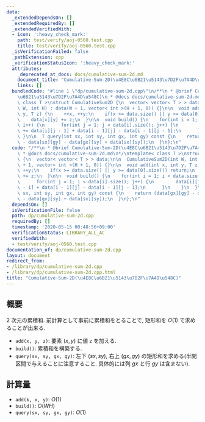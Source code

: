 ```yaml
---
data:
  _extendedDependsOn: []
  _extendedRequiredBy: []
  _extendedVerifiedWith:
  - icon: ':heavy_check_mark:'
    path: test/verify/aoj-0560.test.cpp
    title: test/verify/aoj-0560.test.cpp
  _isVerificationFailed: false
  _pathExtension: cpp
  _verificationStatusIcon: ':heavy_check_mark:'
  attributes:
    _deprecated_at_docs: docs/cumulative-sum-2d.md
    document_title: "Cumulative-Sum-2D(\u4E8C\u6B21\u5143\u7D2F\u7A4D\u548C)"
    links: []
  bundledCode: "#line 1 \"dp/cumulative-sum-2d.cpp\"\n/**\n * @brief Cumulative-Sum-2D(\u4E8C\
    \u6B21\u5143\u7D2F\u7A4D\u548C)\n * @docs docs/cumulative-sum-2d.md\n*/\ntemplate<\
    \ class T >\nstruct CumulativeSum2D {\n  vector< vector< T > > data;\n\n  CumulativeSum2D(int\
    \ W, int H) : data(W + 1, vector< int >(H + 1, 0)) {}\n\n  void add(int x, int\
    \ y, T z) {\n    ++x, ++y;\n    if(x >= data.size() || y >= data[0].size()) return;\n\
    \    data[x][y] += z;\n  }\n\n  void build() {\n    for(int i = 1; i < data.size();\
    \ i++) {\n      for(int j = 1; j < data[i].size(); j++) {\n        data[i][j]\
    \ += data[i][j - 1] + data[i - 1][j] - data[i - 1][j - 1];\n      }\n    }\n \
    \ }\n\n  T query(int sx, int sy, int gx, int gy) const {\n    return (data[gx][gy]\
    \ - data[sx][gy] - data[gx][sy] + data[sx][sy]);\n  }\n};\n"
  code: "/**\n * @brief Cumulative-Sum-2D(\u4E8C\u6B21\u5143\u7D2F\u7A4D\u548C)\n\
    \ * @docs docs/cumulative-sum-2d.md\n*/\ntemplate< class T >\nstruct CumulativeSum2D\
    \ {\n  vector< vector< T > > data;\n\n  CumulativeSum2D(int W, int H) : data(W\
    \ + 1, vector< int >(H + 1, 0)) {}\n\n  void add(int x, int y, T z) {\n    ++x,\
    \ ++y;\n    if(x >= data.size() || y >= data[0].size()) return;\n    data[x][y]\
    \ += z;\n  }\n\n  void build() {\n    for(int i = 1; i < data.size(); i++) {\n\
    \      for(int j = 1; j < data[i].size(); j++) {\n        data[i][j] += data[i][j\
    \ - 1] + data[i - 1][j] - data[i - 1][j - 1];\n      }\n    }\n  }\n\n  T query(int\
    \ sx, int sy, int gx, int gy) const {\n    return (data[gx][gy] - data[sx][gy]\
    \ - data[gx][sy] + data[sx][sy]);\n  }\n};\n"
  dependsOn: []
  isVerificationFile: false
  path: dp/cumulative-sum-2d.cpp
  requiredBy: []
  timestamp: '2020-05-15 00:48:56+09:00'
  verificationStatus: LIBRARY_ALL_AC
  verifiedWith:
  - test/verify/aoj-0560.test.cpp
documentation_of: dp/cumulative-sum-2d.cpp
layout: document
redirect_from:
- /library/dp/cumulative-sum-2d.cpp
- /library/dp/cumulative-sum-2d.cpp.html
title: "Cumulative-Sum-2D(\u4E8C\u6B21\u5143\u7D2F\u7A4D\u548C)"
---
```

## 概要

$2$ 次元の累積和. 前計算として事前に累積和をとることで, 矩形和を $O(1)$ で求めることが出来る.

* `add(x, y, z)`: 要素 $(x, y)$ に値 `z` を加える.
* `build()`: 累積和を構築する.
* `query(sx, sy, gx, gy)`: 左下 $(sx, sy)$, 右上 $(gx, gy)$ の矩形和を求める(半開区間で与えることに注意すること. 具体的には列 $gx$ と行 $gy$ は含まない).

## 計算量

* `add(k, x, y)`: $O(1)$
* `build()`: $O(WH)$
* `query(sx, sy, gx, gy)`: $O(1)$
